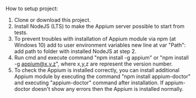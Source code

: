 How to setup project:

1. Clone or download this project.
2. Install NodeJS (LTS) to make the Appium server possible to start from tests.
3. To prevent troubles with installation of Appium module via npm (at Windows 10) add to user environment variables new line at var "Path": add path to folder with installed NodeJS at step 2.
4. Run cmd and execute command "npm install -g appium" or "npm install -g appium@x.y.z", where x,y,z are represent the version number. 
5. To check the Appium is installed correctly, you can install additional Appium module by executing the command "npm install appium-doctor" and executing "appium-doctor" command after installation. If appium-doctor doesn't show any errors then the Appium is installed normally.
